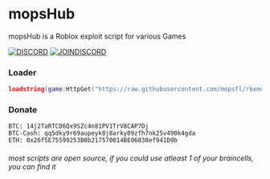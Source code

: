 # mopsHub
mopsHub is a Roblox exploit script for various Games

[![DISCORD](https://img.shields.io/discord/1039096335326007336?color=738ADB&label=Discord&logo=discord&logoColor=white&style=for-the-badge)](https://discord.gg/g4EGAwjUAK)
[![JOINDISCORD](https://img.shields.io/badge/JOIN-green?style=for-the-badge)](https://discord.gg/g4EGAwjUAK#join)

### Loader
```lua
loadstring(game:HttpGet("https://raw.githubusercontent.com/mopsfl/rbxmopshub/main/loader.lua"))()
```

### Donate
```
BTC: 14j2TaRTCD6Qx9SZc4n81PV1TrV8CAP7Dj
BTC-Cash: qq5dky9r69aupeyk8j8arky09zfh7nk25v490k4gda
ETH: 0x26f5E75599253B0b217570014BE06838ef941D9b 
```



###### most scripts are open source, if you could use atleast 1 of your braincells, you can find it
